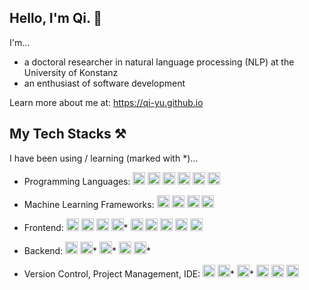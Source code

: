 ## Hello, I'm Qi. 🦄

I'm...
- a doctoral researcher in natural language processing (NLP) at the University of Konstanz
- an enthusiast of software development

Learn more about me at: https://qi-yu.github.io

## My Tech Stacks ⚒️
I have been using / learning (marked with *)... 

- Programming Languages:
<code><img title="Python" alt="python" width="20px" src="https://cdn.jsdelivr.net/gh/devicons/devicon/icons/python/python-original.svg" /></code>
<code><img title="TypeScript" alt="typescript" width="20px" src="https://cdn.jsdelivr.net/gh/devicons/devicon/icons/typescript/typescript-original.svg" /></code>
<code><img title="JavaScript" alt="javascript" width="20px" src="https://cdn.jsdelivr.net/gh/devicons/devicon/icons/javascript/javascript-original.svg" /></code>
<code><img title="Java" alt="java" width="20px" src="https://cdn.jsdelivr.net/gh/devicons/devicon/icons/java/java-original.svg" /></code>
<code><img title="R" alt="r" width="20px" src="https://cdn.jsdelivr.net/gh/devicons/devicon/icons/r/r-original.svg" /></code>
<code><img title="Bash" alt="bash" width="20px" src="https://cdn.jsdelivr.net/gh/devicons/devicon/icons/bash/bash-original.svg" /></code>

- Machine Learning Frameworks:
<code><img title="PyTorch" alt="pytorch" width="20px" src="https://cdn.jsdelivr.net/gh/devicons/devicon/icons/pytorch/pytorch-original.svg" /></code>
<code><img title="scikit-learn" alt="scikitlearn" width="20px" src="https://cdn.jsdelivr.net/gh/devicons/devicon/icons/scikitlearn/scikitlearn-original.svg" /></code>
<code><img title="TensorFlow" alt="tensorflow" width="20px" src="https://cdn.jsdelivr.net/gh/devicons/devicon/icons/tensorflow/tensorflow-original.svg" /></code>
<code><img title="NumPy" alt="numpy" width="20px" src="https://cdn.jsdelivr.net/gh/devicons/devicon/icons/numpy/numpy-original.svg" /></code>

- Frontend:
<code><img title="Angular" alt="angular" width="20px" src="https://cdn.jsdelivr.net/gh/devicons/devicon/icons/angular/angular-original.svg" /></code>
<code><img title="HTML 5" alt="html5" width="20px" src="https://cdn.jsdelivr.net/gh/devicons/devicon/icons/html5/html5-original.svg" /></code>
<code><img title="CSS 3" alt="css3" width="20px" src="https://cdn.jsdelivr.net/gh/devicons/devicon/icons/css3/css3-original.svg" /></code>
<code><img title="Sass" alt="sass" width="20px" src="https://cdn.jsdelivr.net/gh/devicons/devicon/icons/sass/sass-original.svg" /></code>*
<code><img title="npm" alt="npm" width="20px" src="https://cdn.jsdelivr.net/gh/devicons/devicon/icons/npm/npm-original-wordmark.svg" /></code>
<code><img title="Node.js" alt="nodejs" width="20px" src="https://cdn.jsdelivr.net/gh/devicons/devicon/icons/nodejs/nodejs-original.svg" /></code>
<code><img title="RxJS" alt="rxjs" width="20px" src="https://cdn.jsdelivr.net/gh/devicons/devicon/icons/rxjs/rxjs-original.svg" /></code>
<code><img title="Bootstrap" alt="bootstrap" width="20px" src="https://cdn.jsdelivr.net/gh/devicons/devicon/icons/bootstrap/bootstrap-original.svg" /></code>
<code><img title="Cypress" alt="cypressio" width="20px" src="https://cdn.jsdelivr.net/gh/devicons/devicon/icons/cypressio/cypressio-original.svg" /></code>

- Backend:
<code><img title="Flask" alt="flask" width="20px" src="https://cdn.jsdelivr.net/gh/devicons/devicon/icons/flask/flask-original.svg" /></code>
<code><img title="FastAPI" alt="fastapi" width="20px" src="https://cdn.jsdelivr.net/gh/devicons/devicon/icons/fastapi/fastapi-original.svg" /></code>*
<code><img title="Postman" alt="postman" width="20px" src="https://cdn.jsdelivr.net/gh/devicons/devicon/icons/postman/postman-original.svg" /></code>*
<code><img title="PostgreSQL" alt="postgresql" width="20px" src="https://cdn.jsdelivr.net/gh/devicons/devicon/icons/postgresql/postgresql-original.svg" /></code>
<code><img title="Docker" alt="docker" width="20px" src="https://cdn.jsdelivr.net/gh/devicons/devicon/icons/docker/docker-original.svg" /></code>*

- Version Control, Project Management, IDE:
<code><img title="Git" alt="git" width="20px" src="https://cdn.jsdelivr.net/gh/devicons/devicon/icons/git/git-original.svg" /></code>
<code><img title="Azure DevOps" alt="azuredevops" width="20px" src="https://cdn.jsdelivr.net/gh/devicons/devicon/icons/azuredevops/azuredevops-original.svg" /></code>*
<code><img title="Jira" alt="jira" width="20px" src="https://cdn.jsdelivr.net/gh/devicons/devicon/icons/jira/jira-original.svg" /></code>*
<code><img title="Visual Studio Code" alt="vscode" width="20px" src="https://cdn.jsdelivr.net/gh/devicons/devicon/icons/jupyter/jupyter-original.svg" /></code>
<code><img title="PyCharm" alt="pycharm" width="20px" src="https://cdn.jsdelivr.net/gh/devicons/devicon/icons/pycharm/pycharm-original.svg" /></code>
<code><img title="IntelliJ" alt="intellij" width="20px" src="https://cdn.jsdelivr.net/gh/devicons/devicon/icons/intellij/intellij-original.svg" /></code>


<!--
**qi-yu/qi-yu** is a ✨ _special_ ✨ repository because its `README.md` (this file) appears on your GitHub profile.

Here are some ideas to get you started:

- 🔭 I’m currently working on ...
- 🌱 I’m currently learning ...
- 👯 I’m looking to collaborate on ...
- 🤔 I’m looking for help with ...
- 💬 Ask me about ...
- 📫 How to reach me: ...
- 😄 Pronouns: ...
- ⚡ Fun fact: ...
-->
